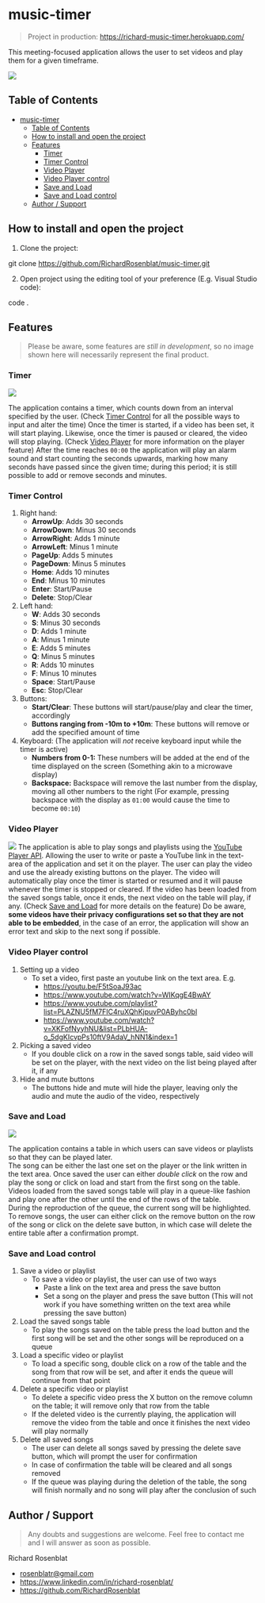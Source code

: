 # music-timer
>Project in production: https://richard-music-timer.herokuapp.com/ 

This meeting-focused application allows the user to set videos and play them for a given timeframe. 

![](https://img.shields.io/github/license/RichardRosenblat/music-timer?style=for-the-badge)

## Table of Contents
- [music-timer](#music-timer)
  - [Table of Contents](#table-of-contents)
  - [How to install and open the project](#how-to-install-and-open-the-project)
  - [Features](#features)
    - [Timer](#timer)
    - [Timer Control](#timer-control)
    - [Video Player](#video-player)
    - [Video Player control](#video-player-control)
    - [Save and Load](#save-and-load)
    - [Save and Load control](#save-and-load-control)
  - [Author / Support](#author--support)

## How to install and open the project
 1. Clone the project:
  
  git clone https://github.com/RichardRosenblat/music-timer.git

 2. Open project using the editing tool of your preference (E.g. Visual Studio code):
  
  code .

 
## Features
 >Please be aware, some features are *still in development*, so no image shown here will necessarily represent the final product.
### Timer
 ![](https://github.com/RichardRosenblat/github-assets/blob/main/Music-Timer/Clock.png?raw=true) 

 The application contains a timer, which counts down from an interval specified by the user. (Check [Timer Control](#timer-control) for all the possible ways to input and alter the time) 
 Once the timer is started, if a video has been set, it will start playing. Likewise, once the timer is paused or cleared, the video will stop playing. (Check [Video Player](#video-player) for more information on the player feature) 
 After the time reaches `00:00` the application will play an alarm sound and start counting the seconds upwards, marking how many seconds have passed since the given time; during this period; it is still possible to add or remove seconds and minutes.
 ### Timer Control
 1. Right hand:
     * **ArrowUp**: Adds 30 seconds
     * **ArrowDown**: Minus 30 seconds
     * **ArrowRight**: Adds 1 minute
     * **ArrowLeft**: Minus 1 minute
     * **PageUp**: Adds 5 minutes
     * **PageDown**: Minus 5 minutes
     * **Home**: Adds 10 minutes
     * **End**: Minus 10 minutes
     * **Enter**: Start/Pause
     * **Delete**: Stop/Clear
 2. Left hand:
     * **W**: Adds 30 seconds
     * **S**: Minus 30 seconds
     * **D**: Adds 1 minute
     * **A**: Minus 1 minute
     * **E**: Adds 5 minutes
     * **Q**: Minus 5 minutes
     * **R**: Adds 10 minutes
     * **F**: Minus 10 minutes
     * **Space**: Start/Pause
     * **Esc**: Stop/Clear
 3. Buttons: 
     * **Start/Clear**: These buttons will start/pause/play and clear the timer, accordingly
     * **Buttons ranging from -10m to +10m**: These buttons will remove or add the specified amount of time
 4. Keyboard: (The application will *not* receive keyboard input while the timer is active)
    * **Numbers from 0-1:** These numbers will be added at the end of the time displayed on the screen (Something akin to a microwave display)
    * **Backspace:** Backspace will remove the last number from the display, moving all other numbers to the right (For example, pressing backspace with the display as `01:00` would cause the time to become `00:10`)

### Video Player
 ![](https://github.com/RichardRosenblat/github-assets/blob/main/Music-Timer/Video.png?raw=true) 
 The application is able to play songs and playlists using the [YouTube Player API](https://developers.google.com/youtube/iframe_api_reference). Allowing the user to write or paste a YouTube link in the text-area of the application and set it on the player. 
 The user can play the video and use the already existing buttons on the player. 
 The video will automatically play once the timer is started or resumed and it will pause whenever the timer is stopped or cleared. 
 If the video has been loaded from the saved songs table, once it ends, the next video on the table will play, if any. (Check [Save and Load](#save-and-load) for more details on the feature) 
 Do be aware, **some videos have their privacy configurations set so that they are not able to be embedded**, in the case of an error, the application will show an error text and skip to the next song if possible. 
### Video Player control
 1. Setting up a video
      * To set a video, first paste an youtube link on the text area. E.g.
        * https://youtu.be/F5tSoaJ93ac
        * https://www.youtube.com/watch?v=WIKqgE4BwAY
        * https://www.youtube.com/playlist?list=PLAZNU5fM7FIC4ruXQhKjpuvP0AByhc0bl
        * https://www.youtube.com/watch?v=XKFofNyyhNU&list=PLbHUA-o_5dgKIcvpPs10ftV9AdaV_hNN1&index=1
 2. Picking a saved video
      * If you double click on a row in the saved songs table, said video will be set on the player, with the next video on the list being played after it, if any
 3. Hide and mute buttons
      * The buttons hide and mute will hide the player, leaving only the audio and mute the audio of the video, respectively

### Save and Load
![](https://github.com/RichardRosenblat/github-assets/blob/main/Music-Timer/Load%20and%20Save.png?raw=true) 

The application contains a table in which users can save videos or playlists so that they can be played later.  
The song can be either the last one set on the player or the link written in the text area.
Once saved the user can either *double click* on the row and play the song or click on load and start from the first song on the table.  
Videos loaded from the saved songs table will play in a queue-like fashion and play one after the other until the end of the rows of the table.  
During the reproduction of the queue, the current song will be highlighted.  
To remove songs, the user can either click on the remove button on the row of the song or click on the delete save button, in which case will delete the entire table after a confirmation prompt.

### Save and Load control
  1. Save a video or playlist
     * To save a video or playlist, the user can use of two ways
       * Paste a link on the text area and press the save button
       * Set a song on the player and press the save button (This will not work if you have something written on the text area while pressing the save button)
  2. Load the saved songs table
     * To play the songs saved on the table press the load button and the first song will be set and the other songs will be reproduced on a queue
  3. Load a specific video or playlist
     * To load a specific song, double click on a row of the table and the song from that row will be set, and after it ends the queue will continue from that point
  4. Delete a specific video or playlist
     * To delete a specific video press the X button on the remove column on the table; it will remove only that row from the table
     * If the deleted video is the currently playing, the application will remove the video from the table and once it finishes the next video will play normally 
  5. Delete all saved songs
     * The user can delete all songs saved by pressing the delete save button, which will prompt the user for confirmation
     * In case of confirmation the table will be cleared and all songs removed
     * If the queue was playing during the deletion of the table, the song will finish normally and no song will play after the conclusion of such

## Author / Support
> Any doubts and suggestions are welcome. Feel free to contact me and I will answer as soon as possible.
 
 Richard Rosenblat
 * rosenblatr@gmail.com 
 * https://www.linkedin.com/in/richard-rosenblat/ 
 * https://github.com/RichardRosenblat 
